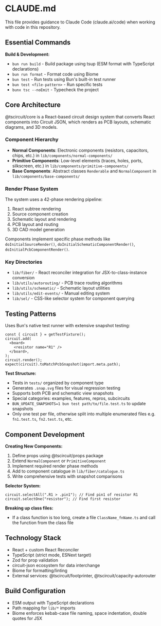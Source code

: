 # CLAUDE.md

This file provides guidance to Claude Code (claude.ai/code) when working with code in this repository.

## Essential Commands

**Build & Development:**

- `bun run build` - Build package using tsup (ESM format with TypeScript declarations)
- `bun run format` - Format code using Biome
- `bun test` - Run tests using Bun's built-in test runner
- `bun test <file-pattern>` - Run specific tests
- `bunx tsc --noEmit` - Typecheck the project

## Core Architecture

@tscircuit/core is a React-based circuit design system that converts React components into Circuit JSON, which renders as PCB layouts, schematic diagrams, and 3D models.

### Component Hierarchy

- **Normal Components**: Electronic components (resistors, capacitors, chips, etc.) in `lib/components/normal-components/`
- **Primitive Components**: Low-level elements (traces, holes, ports, silkscreen, etc.) in `lib/components/primitive-components/`
- **Base Components**: Abstract classes `Renderable` and `NormalComponent` in `lib/components/base-components/`

### Render Phase System

The system uses a 42-phase rendering pipeline:

1. React subtree rendering
2. Source component creation
3. Schematic layout and rendering
4. PCB layout and routing
5. 3D CAD model generation

Components implement specific phase methods like `doInitialSourceRender()`, `doInitialSchematicComponentRender()`, `doInitialPcbComponentRender()`.

### Key Directories

- `lib/fiber/` - React reconciler integration for JSX-to-class-instance conversion
- `lib/utils/autorouting/` - PCB trace routing algorithms
- `lib/utils/schematic/` - Schematic layout utilities
- `lib/utils/edit-events/` - Manual editing system
- `lib/sel/` - CSS-like selector system for component querying

## Testing Patterns

Uses Bun's native test runner with extensive snapshot testing:

```tsx
const { circuit } = getTestFixture();
circuit.add(
  <board>
    <resistor name="R1" />
  </board>,
);
circuit.render();
expect(circuit).toMatchPcbSnapshot(import.meta.path);
```

**Test Structure:**

- Tests in `tests/` organized by component type
- Generates `.snap.svg` files for visual regression testing
- Supports both PCB and schematic view snapshots
- Special categories: examples, features, repros, subcircuits
- `BUN_UPDATE_SNAPSHOTS=1 bun test path/to/file.test.ts` to update snapshots
- Only one test per file, otherwise split into multiple enumerated files e.g. `fn1.test.ts`, `fn2.test.ts`, etc.

## Component Development

**Creating New Components:**

1. Define props using @tscircuit/props package
2. Extend `NormalComponent` or `PrimitiveComponent`
3. Implement required render phase methods
4. Add to component catalogue in `lib/fiber/catalogue.ts`
5. Write comprehensive tests with snapshot comparisons

**Selector System:**

```tsx
circuit.selectAll(".R1 > .pin1"); // Find pin1 of resistor R1
circuit.selectOne("resistor"); // Find first resistor
```

**Breaking up class files:**

- If a class function is too long, create a file `ClassName_fnName.ts` and call the function from the class file

## Technology Stack

- React + custom React Reconciler
- TypeScript (strict mode, ESNext target)
- Zod for prop validation
- circuit-json ecosystem for data interchange
- Biome for formatting/linting
- External services: @tscircuit/footprinter, @tscircuit/capacity-autorouter

## Build Configuration

- ESM output with TypeScript declarations
- Path mapping for `lib/*` imports
- Biome enforces kebab-case file naming, space indentation, double quotes for JSX
